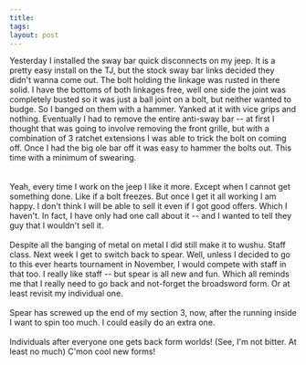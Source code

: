 ```yaml
---
title: 
tags: 
layout: post
---
```

Yesterday I installed the sway bar quick disconnects on my jeep.  It is a pretty easy install on the TJ, but the stock sway bar links decided they didn't wanna come out. The bolt holding the linkage was rusted in there solid.  I have the bottoms of both linkages free, well one side the joint was completely busted so it was just a ball joint on a bolt, but neither wanted to budge.  So I banged on them with a hammer.  Yanked at it with vice grips and nothing.  Eventually I had to remove the entire anti-sway bar -- at first I thought that was going to involve removing the front grille, but with a combination of 3 ratchet extensions I was able to trick the bolt on coming off.  Once I had the big ole bar off it was easy to hammer the bolts out.  This time with a minimum of swearing.  <br /><br />Yeah, every time I work on the jeep I like it more.  Except when I cannot get something done.  Like if a bolt freezes. But once I get it all working I am happy.  I don't think I will be able to sell it even if I got good offers.  Which I haven't.  In fact, I have only had one call about it -- and I wanted to tell they guy that I wouldn't sell it. <br /><br />Despite all the banging of metal on metal I did still make it to wushu. Staff class.  Next week I get to switch back to spear.  Well, unless I decided to go to this ever hearts tournament in November, I would compete with staff in that too.  I really like staff -- but spear is all new and fun.  Which all reminds me that I really need to go back and not-forget the broadsword form.  Or at least revisit my individual one.<br /><br />Spear has screwed up the end of my section 3, now, after the running inside I want to spin too much.  I could easily do an extra one.<br /><br />Individuals after everyone one gets back form worlds!  (See, I'm not bitter.  At least no much)  C'mon cool new forms!
